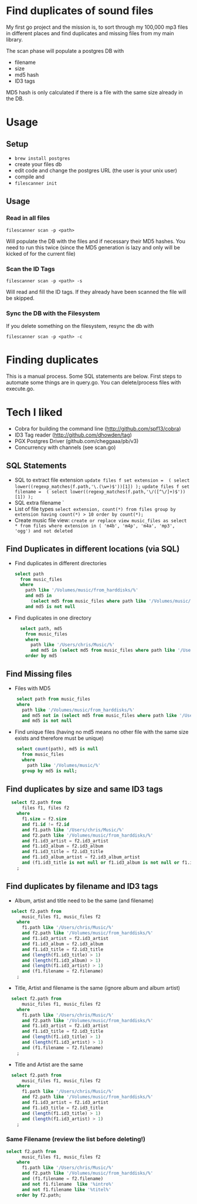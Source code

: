  # Find duplicates of sound files

 My first go project and the mission is, to sort through my 100,000 mp3 files in different places and find duplicates and missing files from my main library.

The scan phase will populate a postgres DB with
* filename
* size
* md5 hash
* ID3 tags 

MD5 hash is only calculated if there is a file with the same size already in the DB.

# Usage

## Setup

* `brew install postgres`
* create your files db
* edit code and change the postgres URL (the user is your unix user)
* compile and 
* `filescanner init`

## Usage

### Read in all files
```
filescanner scan -p <path>
```
Will populate the DB with the files and if necessary their MD5 hashes. You need to run this twice (since the MD5 generation is lazy and only will be kicked of for the current file)

### Scan the ID Tags
```
filescanner scan -p <path> -s
```
Will read and fill the ID tags. If they already have been scanned the file will be skipped.

### Sync the DB with the Filesystem
If you delete something on the filesystem, resync the db with
```
filescanner scan -p <path> -c
```

# Finding duplicates

This is a manual process. Some SQL statements are below. First steps to automate some things are in query.go. You can delete/process files with execute.go. 

# Tech I liked
* Cobra for building the command line (http://github.com/spf13/cobra)
* ID3 Tag reader (http://github.com/dhowden/tag)
* PGX Postgres Driver (github.com/cheggaaa/pb/v3)
* Concurrency with channels (see scan.go)

 
## SQL Statements

  * SQL to extract file extension
    `update files f set extension =  ( select lower((regexp_matches(f.path,'\.(\w+)$'))[1]) );`
    `update files f set filename =  ( select lower((regexp_matches(f.path,'\/([^\/]+)$'))[1]) );`
  * SQL extra filename
    `
  * List of file types
    `select extension, count(*) from files group by extension having count(*) > 10 order by count(*);`
  * Create music file view:
    `create or replace view music_files as select * from files where extension in ( 'm4b', 'm4p', 'm4a', 'mp3', 'ogg') and not deleted`

## Find Duplicates in different locations (via SQL)
  * Find duplicates in different directories 
    ```sql
    select path 
      from music_files 
      where 
        path like '/Volumes/music/from_harddisks/%' 
        and md5 in 
          (select md5 from music_files where path like '/Volumes/music/CVDL/%') 
        and md5 is not null
    ```
  * Find duplicates in one directory
    ```sql
      select path, md5 
        from music_files 
        where 
          path like '/Users/chris/Music/%' 
          and md5 in (select md5 from music_files where path like '/Users/chris/Music/%'  group by md5 having count(id) > 1) 
        order by md5
    ```
    
## Find Missing files
  * Files with MD5
```sql
    select path from music_files 
    where 
      path like '/Volumes/music/from_harddisks/%' 
      and md5 not in (select md5 from music_files where path like '/Users/chris/Music/%') 
      and md5 is not null 
```
  * Find unique files (having no md5 means no other file with the same size exists and therefore must  be unique)
```sql
    select count(path), md5 is null 
      from music_files 
      where 
        path like '/Volumes/music/%' 
      group by md5 is null;
```

## Find duplicates by size and same ID3 tags

```sql
  select f2.path from 
      files f1, files f2 
    where 
      f1.size = f2.size 
      and f1.id != f2.id 
      and f1.path like '/Users/chris/Music/%'
      and f2.path like '/Volumes/music/from_harddisks/%'
      and f1.id3_artist = f2.id3_artist
      and f1.id3_album = f2.id3_album
      and f1.id3_title = f2.id3_title
      and f1.id3_album_artist = f2.id3_album_artist
      and (f1.id3_title is not null or f1.id3_album is not null or f1.id3_artist is not null or f1.id3_album_artist is not null)
    ;
```

## Find duplicates by filename and ID3 tags
* Album, artist and title need to be the same (and filename)
```sql
  select f2.path from 
      music_files f1, music_files f2 
    where 
      f1.path like '/Users/chris/Music/%'
      and f2.path like '/Volumes/music/from_harddisks/%'
      and f1.id3_artist = f2.id3_artist
      and f1.id3_album = f2.id3_album
      and f1.id3_title = f2.id3_title
      and (length(f1.id3_title) > 1)
      and (length(f1.id3_album) > 1)
      and (length(f1.id3_artist) > 1)
      and (f1.filename = f2.filename)
    ;
```

* Title, Artist and filename is the same (ignore album and album artist)
```sql
  select f2.path from 
      music_files f1, music_files f2 
    where 
      f1.path like '/Users/chris/Music/%'
      and f2.path like '/Volumes/music/from_harddisks/%'
      and f1.id3_artist = f2.id3_artist
      and f1.id3_title = f2.id3_title
      and (length(f1.id3_title) > 1)
      and (length(f1.id3_artist) > 1)
      and (f1.filename = f2.filename)
    ;
```

* Title and Artist are the same 
```sql
  select f2.path from 
      music_files f1, music_files f2 
    where 
      f1.path like '/Users/chris/Music/%'
      and f2.path like '/Volumes/music/from_harddisks/%'
      and f1.id3_artist = f2.id3_artist
      and f1.id3_title = f2.id3_title
      and (length(f1.id3_title) > 1)
      and (length(f1.id3_artist) > 1)
    ;
```

### Same Filename (review the list before deleting!)
```sql
select f2.path from 
      music_files f1, music_files f2 
    where 
      f1.path like '/Users/chris/Music/%'
      and f2.path like '/Volumes/music/from_harddisks/%'
      and (f1.filename = f2.filename)
      and not f1.filename  like '%intro%'
      and not f1.filename like '%titel%'
    order by f2.path;
```
 